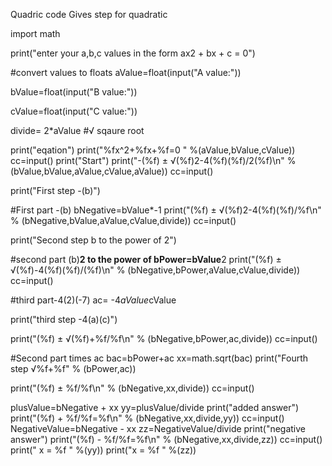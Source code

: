 Quadric code
Gives step for quadratic

import math

print("enter your a,b,c values in the form ax2 + bx + c = 0")

#convert values to floats
aValue=float(input("A value:"))

bValue=float(input("B value:"))

cValue=float(input("C value:"))

divide= 2*aValue
#√ sqaure root

print("eqation")
print("%fx^2+%fx+%f=0 " %(aValue,bValue,cValue))
cc=input()
print("Start")
print("-(%f) ± √(%f)2-4(%f)(%f)/2(%f)\n" % (bValue,bValue,aValue,cValue,aValue))
cc=input()

print("First  step -(b)")

#First part -(b)
bNegative=bValue*-1
print("(%f) ± √(%f)2-4(%f)(%f)/%f\n" % (bNegative,bValue,aValue,cValue,divide))
cc=input()

print("Second step b to the power of 2")

#second part (b)**2 to the power of
bPower=bValue**2
print("(%f) ± √(%f)-4(%f)(%f)/(%f)\n" % (bNegative,bPower,aValue,cValue,divide))
cc=input()


#third part-4(2)(-7)
ac= -4*aValue*cValue

print("third step -4(a)(c)")

print("(%f) ± √(%f)+%f/%f\n" % (bNegative,bPower,ac,divide))
cc=input()



#Second part times ac
bac=bPower+ac
xx=math.sqrt(bac)
print("Fourth step √%f+%f" % (bPower,ac))

print("(%f) ± %f/%f\n" % (bNegative,xx,divide))
cc=input()


plusValue=bNegative + xx
yy=plusValue/divide
print("added answer")
print("(%f) + %f/%f=%f\n" % (bNegative,xx,divide,yy))
cc=input()
NegativeValue=bNegative - xx
zz=NegativeValue/divide
print("negative answer")
print("(%f) - %f/%f=%f\n" % (bNegative,xx,divide,zz))
cc=input()
print(" x = %f  " %(yy))
print("x = %f  " %(zz))

